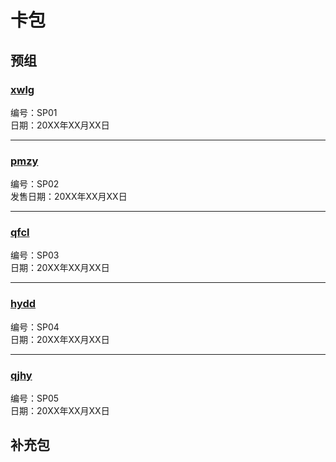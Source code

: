 # 卡包

## 预组

### [xwlg](./SP01)

编号：SP01<br>
日期：20XX年XX月XX日

<hr>

### [pmzy](./SP02)

编号：SP02<br>
发售日期：20XX年XX月XX日

<hr>

### [qfcl](./SP03)

编号：SP03<br>
日期：20XX年XX月XX日

<hr>

### [hydd](./SP04)

编号：SP04<br>
日期：20XX年XX月XX日

<hr>

### [qjhy](./SP05)

编号：SP05<br>
日期：20XX年XX月XX日

## 补充包
